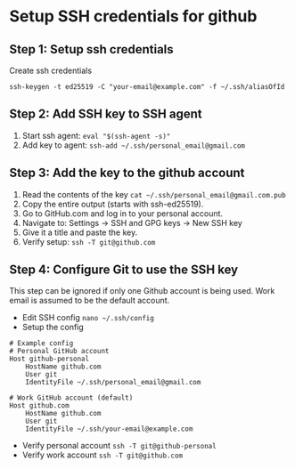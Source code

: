 # Setup SSH credentials for github
## Step 1: Setup ssh credentials
Create ssh credentials
```
ssh-keygen -t ed25519 -C "your-email@example.com" -f ~/.ssh/aliasOfId
```

## Step 2: Add SSH key to SSH agent
1. Start ssh agent: `eval "$(ssh-agent -s)"`
2. Add key to agent: `ssh-add ~/.ssh/personal_email@gmail.com`

## Step 3: Add the key to the github account
1. Read the contents of the key `cat ~/.ssh/personal_email@gmail.com.pub`
2. Copy the entire output (starts with ssh-ed25519).
3. Go to GitHub.com and log in to your personal account.
4. Navigate to: Settings → SSH and GPG keys → New SSH key
5. Give it a title and paste the key.
6. Verify setup: `ssh -T git@github.com`

## Step 4: Configure Git to use the SSH key
This step can be ignored if only one Github account is being used.
Work email is assumed to be the default account.

- Edit SSH config `nano ~/.ssh/config`
- Setup the config
```
# Example config
# Personal GitHub account
Host github-personal
	HostName github.com
	User git
	IdentityFile ~/.ssh/personal_email@gmail.com

# Work GitHub account (default)
Host github.com
	HostName github.com
	User git
	IdentityFile ~/.ssh/your-email@example.com
```
- Verify personal account `ssh -T git@github-personal`
- Verify work account `ssh -T git@github.com`
